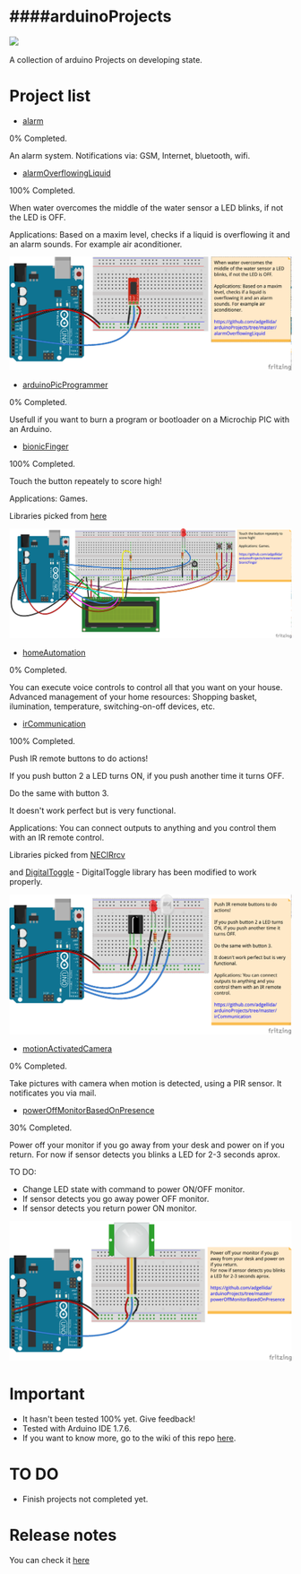 ####arduinoProjects
=============================================
<img src="https://pbs.twimg.com/profile_images/378800000704356438/9d19310763171b0d958d23a18b3d7e1c_400x400.png" width="80">

A collection of arduino Projects on developing state.

Project list
=============================================
* [alarm](https://github.com/adgellida/arduinoProjects/tree/master/alarm)

0% Completed.

An alarm system. Notifications via: GSM, Internet, bluetooth, wifi.

* [alarmOverflowingLiquid](https://github.com/adgellida/arduinoProjects/tree/master/alarmOverflowingLiquid)

100% Completed.

When water overcomes the middle of the water sensor a LED blinks, if not the LED is OFF.

Applications: Based on a maxim level, checks if a liquid is overflowing it and an alarm sounds. For example air aconditioner.

![](https://raw.githubusercontent.com/adgellida/arduinoProjects/master/alarmOverflowingLiquid/alarmOverflowingLiquid_bb.png)

* [arduinoPicProgrammer](https://github.com/adgellida/arduinoProjects/tree/master/arduinoPicProgrammer)

0% Completed.

Usefull if you want to burn a program or bootloader on a Microchip PIC with an Arduino.

* [bionicFinger](https://github.com/adgellida/arduinoProjects/tree/master/bionicFinger)

100% Completed.

Touch the button repeately to score high!

Applications: Games.

Libraries picked from [here](https://github.com/WickedDevice/SoftReset)

![](https://raw.githubusercontent.com/adgellida/arduinoProjects/master/bionicFinger/bionicFinger_bb.png)

* [homeAutomation](https://github.com/adgellida/arduinoProjects/tree/master/homeAutomation)

0% Completed.

You can execute voice controls to control all that you want on your house.
Advanced management of your home resources: Shopping basket, ilumination, temperature, switching-on-off devices, etc.

* [irCommunication](https://github.com/adgellida/arduinoProjects/tree/master/irCommunication)

100% Completed.

Push IR remote buttons to do actions!

If you push button 2 a LED turns ON, if you push another time it turns OFF.

Do the same with button 3.

It doesn't work perfect but is very functional.

Applications: You can connect outputs to anything and you control them with an IR remote control.

Libraries picked from [NECIRrcv](http://www.arduino.cc/cgi-bin/yabb2/YaBB.pl?num=1210243556)

and [DigitalToggle](http://playground.arduino.cc/Code/DigitalToggle) - DigitalToggle library has been modified to work properly.

![](https://raw.githubusercontent.com/adgellida/arduinoProjects/master/irCommunication/irCommunication_bb.png)

* [motionActivatedCamera](https://github.com/adgellida/arduinoProjects/tree/master/motionActivatedCamera)

0% Completed.

Take pictures with camera when motion is detected, using a PIR sensor. It notificates you via mail. 

* [powerOffMonitorBasedOnPresence](https://github.com/adgellida/arduinoProjects/tree/master/powerOffMonitorBasedOnPresence)

30% Completed.

Power off your monitor if you go away from your desk and power on if you return.
For now if sensor detects you blinks a LED for 2-3 seconds aprox.

TO DO:

* Change LED state with command to power ON/OFF monitor.
* If sensor detects you go away power OFF monitor.
* If sensor detects you return power ON monitor.

![](https://raw.githubusercontent.com/adgellida/arduinoProjects/master/powerOffMonitorBasedOnPresence/powerOffMonitorBasedOnPresence_bb.png)

Important
=============================================
* It hasn't been tested 100% yet. Give feedback!
* Tested with Arduino IDE 1.7.6.
* If you want to know more, go to the wiki of this repo [here](https://github.com/adgellida/arduinoProjects/wiki).

TO DO
=============================================
* Finish projects not completed yet.

Release notes
=============================================
You can check it [here](https://github.com/adgellida/arduinoProjects/releases)

